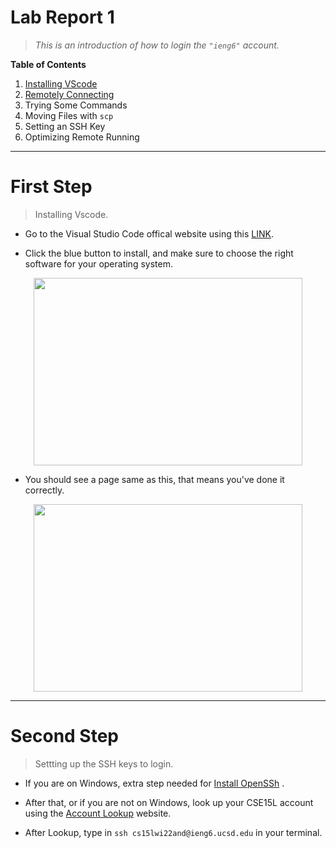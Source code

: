 # **Lab Report 1**



> *This is an introduction of how to login the `"ieng6"` account.* 

**Table of Contents**

1. [Installing VScode](#first-step)
2. [Remotely Connecting](#second-step)
3. Trying Some Commands
4. Moving Files with `scp`
5. Setting an SSH Key
6. Optimizing Remote Running
---

# **First Step**
> Installing Vscode.

* Go to the Visual Studio Code offical website using this [LINK]( https://code.visualstudio.com/).

* Click the blue button to install, and make sure to choose the right software for your operating system.

<p align="center">
  <img width="430" height="300" src="https://github.com/KQwQK/cse15l-lab-reports/blob/main/step1.PNG">
</p>

* You should see a page same as this, that means you've done it correctly.

<p align="center">
  <img width="430" height="300" src="https://github.com/KQwQK/cse15l-lab-reports/blob/main/step1-1.PNG">
</p>

---
# **Second Step**
> Settting up the SSH keys to login.

* If you are on Windows, extra step needed for [Install OpenSSh](https://docs.microsoft.com/en-us/windows-server/administration/openssh/openssh_install_firstuse) .

* After that, or if you are not on Windows, look up your CSE15L account using the [Account Lookup](https://sdacs.ucsd.edu/~icc/index.php) website.

* After Lookup, type in `ssh cs15lwi22and@ieng6.ucsd.edu` in your terminal.